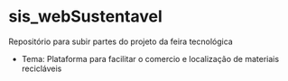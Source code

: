 # sis_webSustentavel
Repositório para subir partes do projeto da feira tecnológica
 - Tema: Plataforma para facilitar o comercio e localização de materiais recicláveis
